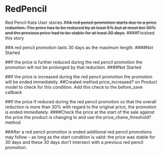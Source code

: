 RedPencil
=========

Red Pencil Kata
User stories
##~~A red pencil promotion starts due to a price reduction. The price has to be reduced by at least 5% but at most bei 30% and the previous price had to be stable for at least 30 days.~~
####Finished this story

##A red pencil promotion lasts 30 days as the maximum length.
####Not Started

##If the price is further reduced during the red pencil promotion the promotion will not be prolonged by that reduction.
####Not Started

##If the price is increased during the red pencil promotion the promotion will be ended immediately.
##Created method price_increased? on Product model to check for this condition. Add this check to the before_save callback

##If the price if reduced during the red pencil promotion so that the overall reduction is more than 30% with regard to the original price, the promotion is ended immediately.
####Check the price at the start of the sale against the price the product is changing to and use the price_chane_threshold? method

##After a red pencil promotion is ended additional red pencil promotions may follow – as long as the start condition is valid: the price was stable for 30 days and these 30 days don’t intersect with a previous red pencil promotion.